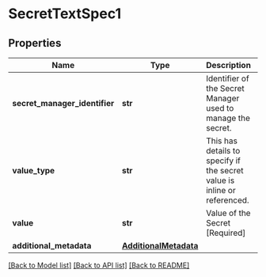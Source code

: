 # SecretTextSpec1

## Properties
Name | Type | Description | Notes
------------ | ------------- | ------------- | -------------
**secret_manager_identifier** | **str** | Identifier of the Secret Manager used to manage the secret. | 
**value_type** | **str** | This has details to specify if the secret value is inline or referenced. | 
**value** | **str** | Value of the Secret [Required] | [optional] 
**additional_metadata** | [**AdditionalMetadata**](AdditionalMetadata.md) |  | [optional] 

[[Back to Model list]](../README.md#documentation-for-models) [[Back to API list]](../README.md#documentation-for-api-endpoints) [[Back to README]](../README.md)

